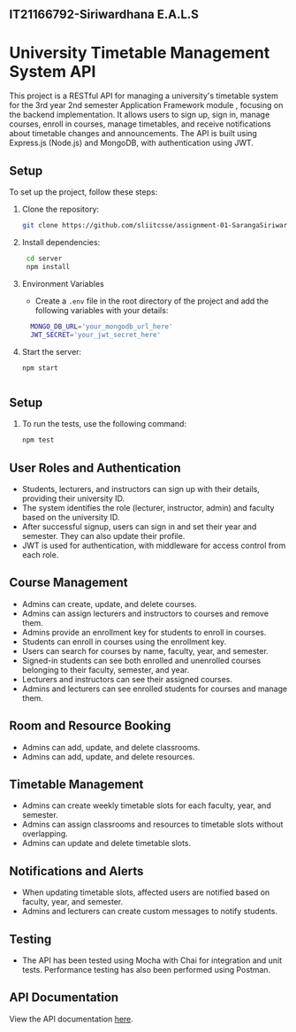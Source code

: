 

## IT21166792-Siriwardhana E.A.L.S 

# University Timetable Management System API


This project is a RESTful API for managing a university's timetable system  for the 3rd year 2nd semester Application Framework module , focusing on the backend implementation. It allows users to sign up, sign in, manage courses, enroll in courses, manage timetables, and receive notifications about timetable changes and announcements. The API is built using Express.js (Node.js) and MongoDB, with authentication using JWT.

## Setup

To set up the project, follow these steps:

1. Clone the repository:

   ```bash
   git clone https://github.com/sliitcsse/assignment-01-SarangaSiriwardhana9.git

2. Install dependencies:
   
   ```bash
    cd server
    npm install
   ```
   
3. Environment Variables
    - Create a `.env` file in the root directory of the project and add the following variables with your details:
      
    ```bash
      MONGO_DB_URL='your_mongodb_url_here'
      JWT_SECRET='your_jwt_secret_here'
      ```
   
4. Start the server:

    ```
    npm start
      
## Setup

1. To run the tests, use the following command:
     ```bash
   npm test

## User Roles and Authentication

- Students, lecturers, and instructors can sign up with their details, providing their university ID.
- The system identifies the role (lecturer, instructor, admin) and faculty based on the university ID.
- After successful signup, users can sign in and set their year and semester. They can also update their profile.
- JWT is used for authentication, with middleware for access control from each role.

## Course Management

- Admins can create, update, and delete courses.
- Admins can assign lecturers and instructors to courses and remove them.
- Admins provide an enrollment key for students to enroll in courses.
- Students can enroll in courses using the enrollment key.
- Users can search for courses by name, faculty, year, and semester.
- Signed-in students can see both enrolled and unenrolled courses belonging to their faculty, semester, and year.
- Lecturers and instructors can see their assigned courses.
- Admins and lecturers can see enrolled students for courses and manage them.

## Room and Resource Booking
- Admins can add, update, and delete classrooms.
- Admins can add, update, and delete resources.

## Timetable Management

- Admins can create weekly timetable slots for each faculty, year, and semester.
- Admins can assign classrooms and resources to timetable slots without overlapping.
- Admins can update and delete timetable slots.

## Notifications and Alerts

- When updating timetable slots, affected users are notified based on faculty, year, and semester.
- Admins and lecturers can create custom messages to notify students.

## Testing

- The API has been tested using Mocha with Chai for integration and unit tests. Performance testing has also been performed using Postman.

## API Documentation

View the API documentation [here](https://documenter.getpostman.com/view/26798436/2sA35Bc4Yk).
